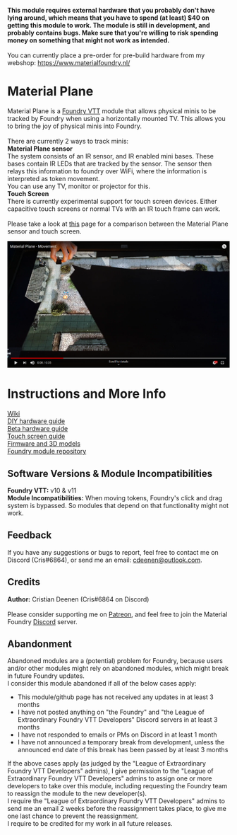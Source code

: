 <b>This module requires external hardware that you probably don't have lying around, which means that you have to spend (at least) $40 on getting this module to work. The module is still in development, and probably contains bugs. Make sure that you're willing to risk spending money on something that might not work as intended.<br></b>
<br>
You can currently place a pre-order for pre-build hardware from my webshop: <a href="https://www.materialfoundry.nl/">https://www.materialfoundry.nl/</a><br>

# Material Plane
Material Plane is a <a href="https://foundryvtt.com/">Foundry VTT</a> module that allows physical minis to be tracked by Foundry when using a horizontally mounted TV. This allows you to bring the joy of physical minis into Foundry.<br>
<br>
There are currently 2 ways to track minis:<br>
<b>Material Plane sensor</b><br>
The system consists of an IR sensor, and IR enabled mini bases. These bases contain IR LEDs that are tracked by the sensor. The sensor then relays this information to foundry over WiFi, where the information is interpreted as token movement.<br>
You can use any TV, monitor or projector for this.<br>
<b>Touch Screen</b><br>
There is currently experimental support for touch screen devices. Either capacitive touch screens or normal TVs with an IR touch frame can work.<br>
<br>
Please take a look at <a href="https://github.com/CDeenen/MaterialPlane/wiki/Mini-Tracking-Devices-Comparison">this</a> page for a comparison between the Material Plane sensor and touch screen.<br>

[![Youtube Video](https://github.com/CDeenen/MaterialPlane/blob/master/Img/Other/YoutubeVid.png)](https://youtu.be/y_IouB-SDnk "FoundryVTT IR Mini Control")

# Instructions and More Info
<a href="https://github.com/CDeenen/MaterialPlane/wiki">Wiki</a><br>
<a href="https://github.com/CDeenen/MaterialPlane/wiki/DIY-Hardware-Guide">DIY hardware guide</a><br>
<a href="https://github.com/CDeenen/MaterialPlane/wiki/Beta-Hardware-Guide">Beta hardware guide</a><br>
<a href="https://github.com/CDeenen/MaterialPlane/wiki/Touch-Screen-Guide">Touch screen guide</a><br>
<a href="https://github.com/CDeenen/MaterialPlane_Hardware">Firmware and 3D models</a><br>
<a href="https://github.com/CDeenen/MaterialPlane_Foundry">Foundry module repository</a>

## Software Versions & Module Incompatibilities
<b>Foundry VTT:</b> v10 & v11<br>
<b>Module Incompatibilities:</b> When moving tokens, Foundry's click and drag system is bypassed. So modules that depend on that functionality might not work.<br>

## Feedback
If you have any suggestions or bugs to report, feel free to contact me on Discord (Cris#6864), or send me an email: cdeenen@outlook.com.

## Credits
<b>Author:</b> Cristian Deenen (Cris#6864 on Discord)<br>
<br>
Please consider supporting me on <a href="https://www.patreon.com/materialfoundry">Patreon</a>, and feel free to join the Material Foundry <a href="https://discord.gg/3hd4G6TkmA">Discord</a> server.

## Abandonment
Abandoned modules are a (potential) problem for Foundry, because users and/or other modules might rely on abandoned modules, which might break in future Foundry updates.<br>
I consider this module abandoned if all of the below cases apply:
<ul>
  <li>This module/github page has not received any updates in at least 3 months</li>
  <li>I have not posted anything on "the Foundry" and "the League of Extraordinary Foundry VTT Developers" Discord servers in at least 3 months</li>
  <li>I have not responded to emails or PMs on Discord in at least 1 month</li>
  <li>I have not announced a temporary break from development, unless the announced end date of this break has been passed by at least 3 months</li>
</ul>
If the above cases apply (as judged by the "League of Extraordinary Foundry VTT Developers" admins), I give permission to the "League of Extraordinary Foundry VTT Developers" admins to assign one or more developers to take over this module, including requesting the Foundry team to reassign the module to the new developer(s).<br>
I require the "League of Extraordinary Foundry VTT Developers" admins to send me an email 2 weeks before the reassignment takes place, to give me one last chance to prevent the reassignment.<br>
I require to be credited for my work in all future releases.
